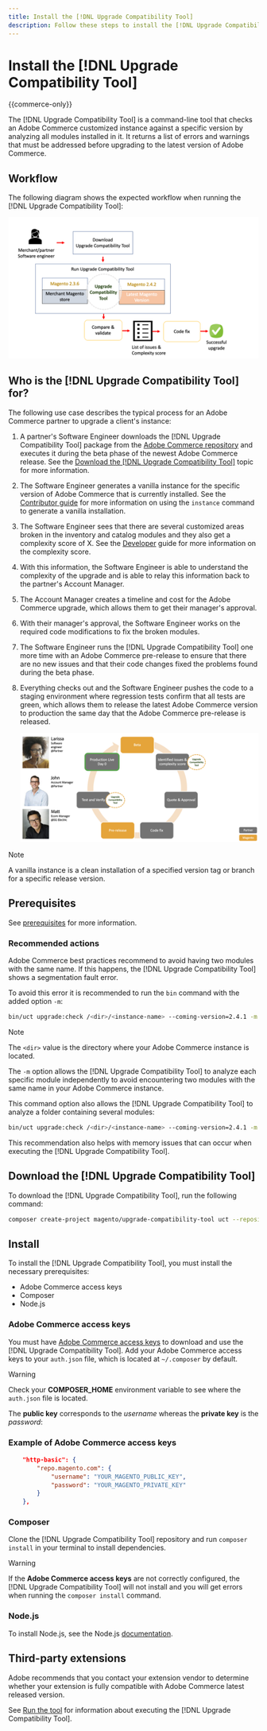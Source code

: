 ```yaml
---
title: Install the [!DNL Upgrade Compatibility Tool]
description: Follow these steps to install the [!DNL Upgrade Compatibility Tool] for your Adobe Commerce project.
---
```


# Install the [!DNL Upgrade Compatibility Tool]

{{commerce-only}}

The [!DNL Upgrade Compatibility Tool] is a command-line tool that checks an Adobe Commerce customized instance against a specific version by analyzing all modules installed in it. It returns a list of errors and warnings that must be addressed before upgrading to the latest version of Adobe Commerce.

## Workflow

The following diagram shows the expected workflow when running the [!DNL Upgrade Compatibility Tool]:

![[!DNL Upgrade Compatibility Tool] Diagram](../../assets/upgrade-guide/mvp-diagram-v3.png)

## Who is the [!DNL Upgrade Compatibility Tool] for?

The following use case describes the typical process for an Adobe Commerce partner to upgrade a client's instance:

1. A partner's Software Engineer downloads the [!DNL Upgrade Compatibility Tool] package from the [Adobe Commerce repository](https://repo.magento.com/) and executes it during the beta phase of the newest Adobe Commerce release. See the [Download the [!DNL Upgrade Compatibility Tool]](../upgrade-compatibility-tool/install.md#download-the-upgrade-compatibility-tool) topic for more information.
1. The Software Engineer generates a vanilla instance for the specific version of Adobe Commerce that is currently installed. See the [Contributor guide](https://devdocs.magento.com/contributor-guide/contributing.html#vanilla-pr) for more information on using the `instance` command to generate a vanilla installation.
1. The Software Engineer sees that there are several customized areas broken in the inventory and catalog modules and they also get a complexity score of X. See the [Developer](../upgrade-compatibility-tool/developer.md) guide for more information on the complexity score.
1. With this information, the Software Engineer is able to understand the complexity of the upgrade and is able to relay this information back to the partner's Account Manager.
1. The Account Manager creates a timeline and cost for the Adobe Commerce upgrade, which allows them to get their manager's approval.
1. With their manager's approval, the Software Engineer works on the required code modifications to fix the broken modules.
1. The Software Engineer runs the [!DNL Upgrade Compatibility Tool] one more time with an Adobe Commerce pre-release to ensure that there are no new issues and that their code changes fixed the problems found during the beta phase.
1. Everything checks out and the Software Engineer pushes the code to a staging environment where regression tests confirm that all tests are green, which allows them to release the latest Adobe Commerce version to production the same day that the Adobe Commerce pre-release is released.

   ![[!DNL Upgrade Compatibility Tool] audience](../../assets/upgrade-guide/audience-uct-v3.png)

>[!NOTE]
>
>A vanilla instance is a clean installation of a specified version tag or branch for a specific release version.

## Prerequisites

See [prerequisites](../upgrade-compatibility-tool/prerequisites.md) for more information.

### Recommended actions

Adobe Commerce best practices recommend to avoid having two modules with the same name. If this happens, the [!DNL Upgrade Compatibility Tool] shows a segmentation fault error.

To avoid this error it is recommended to run the `bin` command with the added option `-m`:

```bash
bin/uct upgrade:check /<dir>/<instance-name> --coming-version=2.4.1 -m /vendor/<vendor-name>/<module-name>
```

>[!NOTE]
>
>The `<dir>` value is the directory where your Adobe Commerce instance is located.

The `-m` option allows the [!DNL Upgrade Compatibility Tool] to analyze each specific module independently to avoid encountering two modules with the same name in your Adobe Commerce instance.

This command option also allows the [!DNL Upgrade Compatibility Tool] to analyze a folder containing several modules:

```bash
bin/uct upgrade:check /<dir>/<instance-name> --coming-version=2.4.1 -m /vendor/<vendor-name>/
```

This recommendation also helps with memory issues that can occur when executing the [!DNL Upgrade Compatibility Tool].

## Download the [!DNL Upgrade Compatibility Tool]

To download the [!DNL Upgrade Compatibility Tool], run the following command:

```bash
composer create-project magento/upgrade-compatibility-tool uct --repository https://repo.magento.com
```

## Install

To install the [!DNL Upgrade Compatibility Tool], you must install the necessary prerequisites:

*  Adobe Commerce access keys
*  Composer
*  Node.js

### Adobe Commerce access keys

You must have [Adobe Commerce access keys](https://devdocs.magento.com/marketplace/sellers/profile-information.html#access-keys) to download and use the [!DNL Upgrade Compatibility Tool]. Add your Adobe Commerce access keys to your `auth.json` file, which is located at `~/.composer` by default.

>[!WARNING]
>
>Check your **COMPOSER_HOME** environment variable to see where the `auth.json` file is located.

The **public key** corresponds to the _username_ whereas the **private key** is the _password_:

### Example of Adobe Commerce access keys

```json
    "http-basic": {
        "repo.magento.com": {
            "username": "YOUR_MAGENTO_PUBLIC_KEY",
            "password": "YOUR_MAGENTO_PRIVATE_KEY"
        }
    },
```

### Composer

Clone the [!DNL Upgrade Compatibility Tool] repository and run `composer install` in your terminal to install dependencies.

>[!WARNING]
>
>If the **Adobe Commerce access keys** are not correctly configured, the [!DNL Upgrade Compatibility Tool] will not install and you will get errors when running the `composer install` command.

### Node.js

To install Node.js, see the Node.js [documentation](https://nodejs.dev/learn/how-to-install-nodejs).

## Third-party extensions

Adobe recommends that you contact your extension vendor to determine whether your extension is fully compatible with Adobe Commerce latest released version.

See [Run the tool](../upgrade-compatibility-tool/run.md) for information about executing the [!DNL Upgrade Compatibility Tool].
